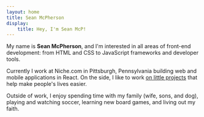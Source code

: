 ```yaml
---
layout: home
title: Sean McPherson
display:
    title: Hey, I'm Sean McP!
---
```


My name is **Sean McPherson**, and I'm interested in all areas of front-end development: from HTML and CSS to JavaScript frameworks and developer tools.

Currently I work at Niche.com in Pittsburgh, Pennsylvania building web and mobile applications in React. On the side, I like to work [on little projects](https://github.com/seanmcp) that help make people's lives easier.

Outside of work, I enjoy spending time with my family (wife, sons, and dog), playing and watching soccer, learning new board games, and living out my faith.

